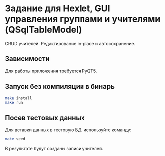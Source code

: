 # Задание для Hexlet, GUI управления группами и учителями (QSqlTableModel)

CRUD учителей. Редактирование in-place и автосохранение.

## Зависимости

Для работы приложения требуется PyQT5.

## Запуск без компиляции в бинарь

```bash
make install
make run
```

## Посев тестовых данных

Для вставки данных в тестовую БД, используйте команду:

```bash
make seed
```

В результате будут созданы записи учителей.

